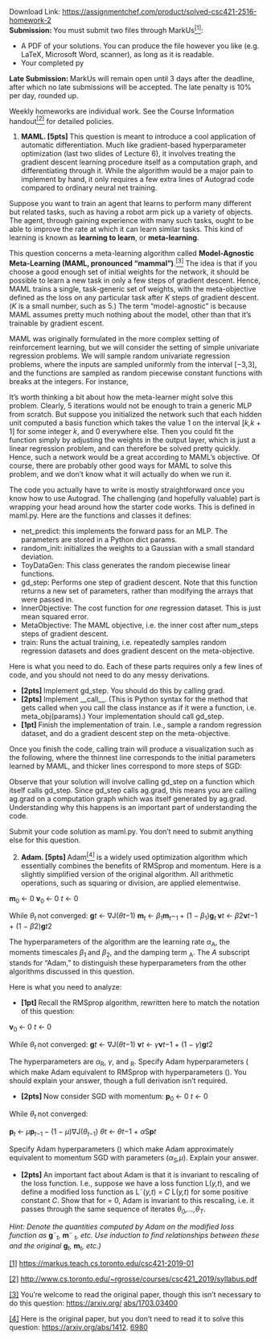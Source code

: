 Download Link: https://assignmentchef.com/product/solved-csc421-2516-homework-2
<br>
<strong>Submission: </strong>You must submit two files through MarkUs<a href="#_ftn1" name="_ftnref1"><sup>[1]</sup></a>:

<ul>

 <li>A PDF of your solutions. You can produce the file however you like (e.g. LaTeX, Microsoft Word, scanner), as long as it is readable.</li>

 <li>Your completed py</li>

</ul>

<strong>Late Submission: </strong>MarkUs will remain open until 3 days after the deadline, after which no late submissions will be accepted. The late penalty is 10% per day, rounded up.

Weekly homeworks are individual work. See the Course Information handout<a href="#_ftn2" name="_ftnref2"><sup>[2]</sup></a> for detailed policies.

<ol>

 <li><strong>MAML. [5pts] </strong>This question is meant to introduce a cool application of automatic differentiation. Much like gradient-based hyperparameter optimization (last two slides of Lecture 6), it involves treating the gradient descent learning procedure itself as a computation graph, and differentiating through it. While the algorithm would be a major pain to implement by hand, it only requires a few extra lines of Autograd code compared to ordinary neural net training.</li>

</ol>

Suppose you want to train an agent that learns to perform many different but related tasks, such as having a robot arm pick up a variety of objects. The agent, through gaining experience with many such tasks, ought to be able to improve the rate at which it can learn similar tasks. This kind of learning is known as <strong>learning to learn</strong>, or <strong>meta-learning</strong>.

This question concerns a meta-learning algorithm called <strong>Model-Agnostic Meta-Learning (MAML, pronounced “mammal”)</strong>.<a href="#_ftn3" name="_ftnref3"><sup>[3]</sup></a> The idea is that if you choose a good enough set of initial weights for the network, it should be possible to learn a new task in only a few steps of gradient descent. Hence, MAML trains a single, task-generic set of weights, with the meta-objective defined as the loss on any particular task after <em>K </em>steps of gradient descent. (<em>K </em>is a small number, such as 5.) The term “model-agnostic” is because MAML assumes pretty much nothing about the model, other than that it’s trainable by gradient escent.

MAML was originally formulated in the more complex setting of reinforcement learning, but we will consider the setting of simple univariate regression problems. We will sample random univariate regression problems, where the inputs are sampled uniformly from the interval [−3<em>,</em>3], and the functions are sampled as random piecewise constant functions with breaks at the integers. For instance,

It’s worth thinking a bit about how the meta-learner might solve this problem. Clearly, 5 iterations would not be enough to train a generic MLP from scratch. But suppose you initialized the network such that each hidden unit computed a basis function which takes the value 1 on the interval [<em>k,k </em>+ 1] for some integer <em>k</em>, and 0 everywhere else. Then you could fit the function simply by adjusting the weights in the output layer, which is just a linear regression problem, and can therefore be solved pretty quickly. Hence, such a network would be a great according to MAML’s objective. Of course, there are probably other good ways for MAML to solve this problem, and we don’t know what it will actually do when we run it.

The code you actually have to write is mostly straightforward once you know how to use Autograd. The challenging (and hopefully valuable) part is wrapping your head around how the starter code works. This is defined in maml.py. Here are the functions and classes it defines:

<ul>

 <li>net_predict: this implements the forward pass for an MLP. The parameters are stored in a Python dict params.</li>

 <li>random_init: initializes the weights to a Gaussian with a small standard deviation.</li>

 <li>ToyDataGen: This class generates the random piecewise linear functions.</li>

 <li>gd_step: Performs one step of gradient descent. Note that this function returns a new set of parameters, rather than modifying the arrays that were passed in.</li>

 <li>InnerObjective: The cost function for <em>one </em>regression dataset. This is just mean squared error.</li>

 <li>MetaObjective: The MAML objective, i.e. the inner cost after num_steps steps of gradient descent.</li>

 <li>train: Runs the actual training, i.e. repeatedly samples random regression datasets and does gradient descent on the meta-objective.</li>

</ul>

Here is what you need to do. Each of these parts requires only a few lines of code, and you should not need to do any messy derivations.

<ul>

 <li><strong>[2pts] </strong>Implement gd_step. You should do this by calling grad.</li>

 <li><strong>[2pts] </strong>Implement __call__. (This is Python syntax for the method that gets called when you call the class instance as if it were a function, i.e. meta_obj(params).) Your implementation should call gd_step.</li>

 <li><strong>[1pt] </strong>Finish the implementation of train. I.e., sample a random regression dataset, and do a gradient descent step on the meta-objective.</li>

</ul>

Once you finish the code, calling train will produce a visualization such as the following, where the thinnest line corresponds to the initial parameters learned by MAML, and thicker lines correspond to more steps of SGD:

Observe that your solution will involve calling gd_step on a function which itself calls gd_step. Since gd_step calls ag.grad, this means you are calling ag.grad on a computation graph which was itself generated by ag.grad. Understanding why this happens is an important part of understanding the code.

Submit your code solution as maml.py.    You don’t need to submit anything else for this question.

<ol start="2">

 <li><strong>Adam. [5pts] </strong>Adam<a href="#_ftn4" name="_ftnref4"><sup>[4]</sup></a> is a widely used optimization algorithm which essentially combines the benefits of RMSprop and momentum. Here is a slightly simplified version of the original algorithm. All arithmetic operations, such as squaring or division, are applied elementwise.</li>

</ol>

<strong>m</strong><sub>0 </sub>← 0 <strong>v</strong><sub>0 </sub>← 0 <em>t </em>← 0

While <em>θ<sub>t </sub></em>not converged: <strong>g</strong><em>t </em>← ∇J(<em>θ</em><em>t</em>−1) <strong>m</strong><em><sub>t </sub></em>← <em>β</em><sub>1</sub><strong>m</strong><em><sub>t</sub></em>−<sub>1 </sub>+ (1 − <em>β</em><sub>1</sub>)<strong>g</strong><em><sub>t </sub></em><strong>v</strong><em>t </em>← <em>β</em>2<strong>v</strong><em>t</em>−1 + (1 − <em>β</em>2)<strong>g</strong><em>t</em>2

The hyperparameters of the algorithm are the learning rate <em>α</em><sub>A</sub>, the moments timescales <em>β</em><sub>1 </sub>and <em>β</em><sub>2</sub>, and the damping term <sub>A</sub>. The <em>A </em>subscript stands for “Adam,” to distinguish these hyperparameters from the other algorithms discussed in this question.

Here is what you need to analyze:

<ul>

 <li><strong>[1pt] </strong>Recall the RMSprop algorithm, rewritten here to match the notation of this question:</li>

</ul>

<strong>v</strong><sub>0 </sub>← 0 <em>t </em>← 0

While <em>θ<sub>t </sub></em>not converged: <strong>g</strong><em>t </em>← ∇J(<em>θ</em><em>t</em>−1) <strong>v</strong><em>t </em>← <em>γ</em><strong>v</strong><em>t</em>−1 + (1 − <em>γ</em>)<strong>g</strong><em>t</em>2

The hyperparameters are <em>α</em><sub>R</sub>, <em>γ</em>, and <sub>R</sub>. Specify Adam hyperparameters ( which make Adam equivalent to RMSprop with hyperparameters (). You should explain your answer, though a full derivation isn’t required.

<ul>

 <li><strong>[2pts] </strong>Now consider SGD with momentum: <strong>p</strong><sub>0 </sub>← 0 <em>t </em>← 0</li>

</ul>

While <em>θ<sub>t </sub></em>not converged:

<strong>p</strong><em><sub>t </sub></em>← <em>µ</em><strong>p</strong><em><sub>t</sub></em><sub>−1 </sub>− (1 − <em>µ</em>)∇J(<em>θ<sub>t</sub></em><sub>−1</sub>) <em>θ</em><em>t </em>← <em>θ</em><em>t</em>−1 + <em>α</em>S<strong>p</strong><em>t</em>

Specify Adam hyperparameters () which make Adam approximately equivalent to momentum SGD with parameters (<em>α</em><sub>S</sub><em>,µ</em>). Explain your answer.

<ul>

 <li><strong>[2pts] </strong>An important fact about Adam is that it is invariant to rescaling of the loss function. I.e., suppose we have a loss function L(<em>y,t</em>), and we define a modified loss function as L˜(<em>y,t</em>) = <em>C </em> L(<em>y,t</em>) for some positive constant <em>C</em>. Show that for = 0, Adam is invariant to this rescaling, i.e. it passes through the same sequence of iterates <em>θ</em><sub>0</sub><em>,…,</em><em>θ<sub>T</sub></em>.</li>

</ul>

<em>Hint: Denote the quantities computed by Adam on the modified loss function as </em><strong>g</strong>˜<em><sub>t</sub>, </em><strong>m</strong>˜ <em><sub>t</sub>, etc. Use induction to find relationships between these and the original </em><strong>g</strong><em><sub>t</sub>, </em><strong>m</strong><em><sub>t</sub>, etc.)</em>

<a href="#_ftnref1" name="_ftn1">[1]</a> <a href="https://markus.teach.cs.toronto.edu/csc421-2019-01">https://markus.teach.cs.toronto.edu/csc421-2019-01</a>

<a href="#_ftnref2" name="_ftn2">[2]</a> <a href="http://www.cs.toronto.edu/~rgrosse/courses/csc421_2019/syllabus.pdf">http://www.cs.toronto.edu/</a><a href="http://www.cs.toronto.edu/~rgrosse/courses/csc421_2019/syllabus.pdf">~</a><a href="http://www.cs.toronto.edu/~rgrosse/courses/csc421_2019/syllabus.pdf">rgrosse/courses/csc421_2019/syllabus.pdf</a>

<a href="#_ftnref3" name="_ftn3">[3]</a> You’re welcome to read the original paper, though this isn’t necessary to do this question: <a href="https://arxiv.org/abs/1703.03400">https://arxiv.org/ </a><a href="https://arxiv.org/abs/1703.03400">abs/1703.03400</a>

<a href="#_ftnref4" name="_ftn4">[4]</a> Here is the original paper, but you don’t need to read it to solve this question: <a href="https://arxiv.org/abs/1412.6980">https://arxiv.org/abs/1412. </a><a href="https://arxiv.org/abs/1412.6980">6980</a>